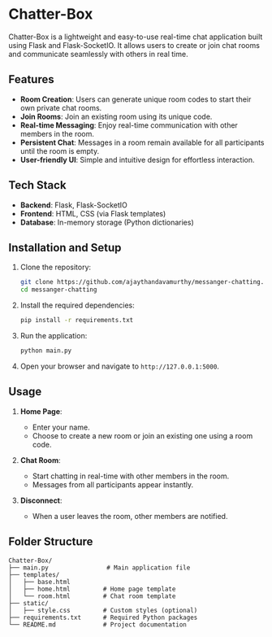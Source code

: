 # Chatter-Box

Chatter-Box is a lightweight and easy-to-use real-time chat application built using Flask and Flask-SocketIO. It allows users to create or join chat rooms and communicate seamlessly with others in real time.

## Features

- **Room Creation**: Users can generate unique room codes to start their own private chat rooms.
- **Join Rooms**: Join an existing room using its unique code.
- **Real-time Messaging**: Enjoy real-time communication with other members in the room.
- **Persistent Chat**: Messages in a room remain available for all participants until the room is empty.
- **User-friendly UI**: Simple and intuitive design for effortless interaction.

## Tech Stack

- **Backend**: Flask, Flask-SocketIO
- **Frontend**: HTML, CSS (via Flask templates)
- **Database**: In-memory storage (Python dictionaries)

## Installation and Setup

1. Clone the repository:
    ```bash
    git clone https://github.com/ajaythandavamurthy/messanger-chatting.git
    cd messanger-chatting
    ```

2. Install the required dependencies:
    ```bash
    pip install -r requirements.txt
    ```

3. Run the application:
    ```bash
    python main.py
    ```

4. Open your browser and navigate to `http://127.0.0.1:5000`.

## Usage

1. **Home Page**:
   - Enter your name.
   - Choose to create a new room or join an existing one using a room code.

2. **Chat Room**:
   - Start chatting in real-time with other members in the room.
   - Messages from all participants appear instantly.

3. **Disconnect**:
   - When a user leaves the room, other members are notified.

## Folder Structure

```plaintext
Chatter-Box/
├── main.py                # Main application file
├── templates/
│   ├── base.html         
│   ├── home.html         # Home page template
│   └── room.html         # Chat room template
├── static/
│   ├── style.css         # Custom styles (optional)
├── requirements.txt      # Required Python packages
└── README.md             # Project documentation
